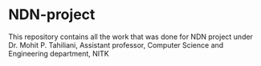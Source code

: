 # NDN-project

This repository contains all the work that was done for NDN project under Dr. Mohit P. Tahiliani, Assistant professor, Computer Science and Engineering department, NITK

